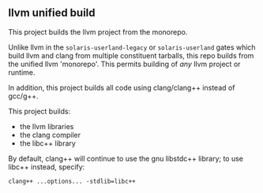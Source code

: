 ## llvm unified build

This project builds the llvm project from the monorepo.

Unlike llvm in the `solaris-userland-legacy` or `solaris-userland`
gates which build llvm and clang from multiple constituent tarballs,
this repo builds from the unified llvm 'monorepo'.  This permits
building of *any* llvm project or runtime.

In addition, this project builds all code using clang/clang++ instead
of gcc/g++.

This project builds:

* the llvm libraries
* the clang compiler
* the libc++ library

By default, clang++ will continue to use the gnu libstdc++ library; to
use libc++ instead, specify:

    clang++ ...options... -stdlib=libc++

